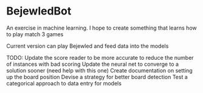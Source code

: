 # BejewledBot
An exercise in machine learning. I hope to create something that learns how to play match 3 games

Current version can play Bejewled and feed data into the models

TODO:
Update the score reader to be more accurate to reduce the number of instances with bad scoring
Update the neural net to converge to a solution sooner (need help with this one)
Create documentation on setting up the board position
Devise a strategy for better board detection
Test a categorical approach to data entry for models
